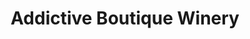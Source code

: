 ---
title: "Addictive Boutique Winery"
url: /jackson-heights/addictive-boutique-winery/
shop: Wein
---